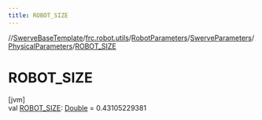 ```yaml
---
title: ROBOT_SIZE
---
```

//[SwerveBaseTemplate](../../../../../index.html)/[frc.robot.utils](../../../index.html)/[RobotParameters](../../index.html)/[SwerveParameters](../index.html)/[PhysicalParameters](index.html)/[ROBOT_SIZE](-r-o-b-o-t_-s-i-z-e.html)



# ROBOT_SIZE



[jvm]\
val [ROBOT_SIZE](-r-o-b-o-t_-s-i-z-e.html): [Double](https://kotlinlang.org/api/latest/jvm/stdlib/kotlin/-double/index.html) = 0.43105229381





